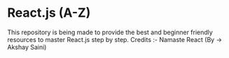 # React.js (A-Z)
This repository is being made to provide the best and beginner friendly resources to master React.js step by step. 
Credits :- Namaste React (By -> Akshay Saini)
